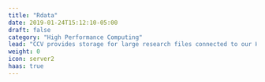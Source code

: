 ```yaml
---
title: "Rdata"
date: 2019-01-24T15:12:10-05:00
draft: false
category: "High Performance Computing"
lead: "CCV provides storage for large research files connected to our HPC system. A default allocation of 256 GB (also called Rdata) is given to all faculty members at Brown, on a per request basis, with the option of purchasing additional storage as needed."
weight: 0
icon: server2
haas: true
---
```

